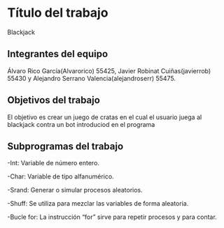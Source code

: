 # Título del trabajo
Blackjack

## Integrantes del equipo

Álvaro Rico García(Alvarorico) 55425, Javier Robinat Cuiñas(javierrob) 55430 y Alejandro Serrano Valencia(alejandroserr) 55475.

## Objetivos del trabajo

El objetivo es crear un juego de cratas en el cual el usuario juega al blackjack contra un bot introduciod en el programa

## Subprogramas del trabajo


-Int: Variable de número entero.

-Char: Variable de tipo alfanumérico.

-Srand: Generar o simular procesos aleatorios.

-Shuff: Se utiliza para mezclar las variables de forma aleatoria.

-Bucle for: La instrucción “for” sirve para repetir procesos y para contar.


